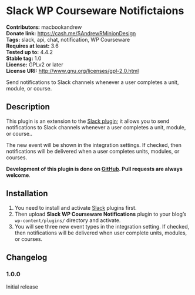 # Slack WP Courseware Notifictaions #
**Contributors:**      macbookandrew  
**Donate link:**       https://cash.me/$AndrewRMinionDesign  
**Tags:**              slack, api, chat, notification, WP Courseware  
**Requires at least:** 3.6  
**Tested up to:**      4.4.2  
**Stable tag:**        1.0  
**License:**           GPLv2 or later  
**License URI:**       http://www.gnu.org/licenses/gpl-2.0.html  

Send notifications to Slack channels whenever a user completes a unit, module, or course.

## Description ##

This plugin is an extension to the [Slack plugin](http://wordpress.org/plugins/slack); it allows you to send notifications to Slack channels whenever a user completes a unit, module, or course..

The new event will be shown in the integration settings. If checked, then notifications will be delivered when a user completes units, modules, or courses.

**Development of this plugin is done on [GitHub](https://github.com/macbookandrew/wp-slack-wp-courseware-notifications/). Pull requests are always welcome**.

## Installation ##

1. You need to install and activate [Slack](http://wordpress.org/plugins/slack) plugins first.
1. Then upload **Slack WP Courseware Notifications** plugin to your blog’s `wp-content/plugins/` directory and activate.
1. You will see three new event types in the integration setting. If checked, then notifications will be delivered when user complete units, modules, or courses.

## Changelog ##

### 1.0.0 ###
Initial release

